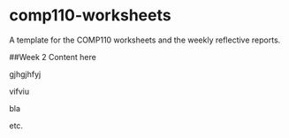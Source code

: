 # comp110-worksheets
A template for the COMP110 worksheets and the weekly reflective reports.

##Week 2
Content here

gjhgjhfyj

vifviu

bla

etc.
